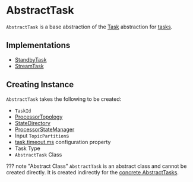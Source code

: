 # AbstractTask

`AbstractTask` is a base abstraction of the [Task](Task.md) abstraction for [tasks](#implementations).

## Implementations

* [StandbyTask](StandbyTask.md)
* [StreamTask](StreamTask.md)

## Creating Instance

`AbstractTask` takes the following to be created:

* <span id="id"> `TaskId`
* <span id="topology"> [ProcessorTopology](ProcessorTopology.md)
* <span id="stateDirectory"> [StateDirectory](StateDirectory.md)
* <span id="stateMgr"> [ProcessorStateManager](ProcessorStateManager.md)
* <span id="inputPartitions"> Input `TopicPartition`s
* <span id="taskTimeoutMs"> [task.timeout.ms](../StreamsConfig.md#TASK_TIMEOUT_MS_CONFIG) configuration property
* <span id="taskType"> Task Type
* <span id="clazz"> `AbstractTask` Class

??? note "Abstract Class"
    `AbstractTask` is an abstract class and cannot be created directly. It is created indirectly for the [concrete AbstractTasks](#implementations).
